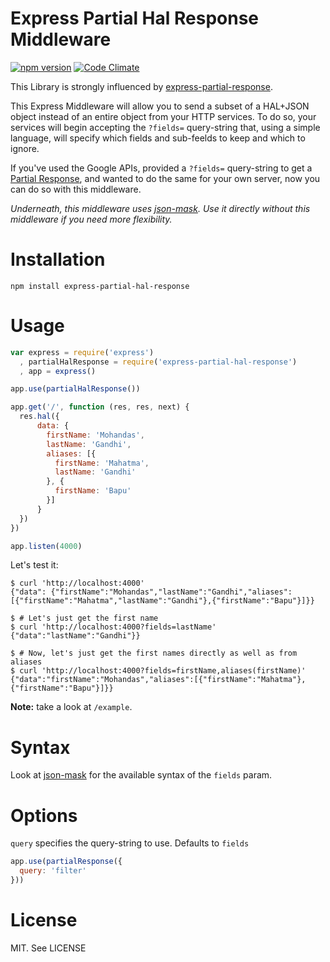# Express Partial Hal Response Middleware
[![npm version](https://badge.fury.io/js/express-partial-hal-response.svg)](http://badge.fury.io/js/express-partial-hal-response)
[![Code Climate](https://codeclimate.com/github/Mediahead-AG/express-partial-hal-response/badges/gpa.svg)](https://codeclimate.com/github/Mediahead-AG/express-partial-hal-response)

This Library is strongly influenced by [express-partial-response](https://github.com/nemtsov/express-partial-response).

This Express Middleware will allow you to send a subset of a HAL+JSON object
instead of an entire object from your HTTP services. To do so, your services
will begin accepting the `?fields=` query-string that, using a simple language,
will specify which fields and sub-feelds to keep and which to ignore.

If you've used the Google APIs, provided a `?fields=` query-string to get a
[Partial Response](https://developers.google.com/+/api/#partial-responses),
and wanted to do the same for your own server, now you can do so with this
middleware.

*Underneath, this middleware uses [json-mask](https://github.com/nemtsov/json-mask).
Use it directly without this middleware if you need more flexibility.*

# Installation

```
npm install express-partial-hal-response
```

# Usage

```js
var express = require('express')
  , partialHalResponse = require('express-partial-hal-response')
  , app = express()

app.use(partialHalResponse())

app.get('/', function (res, res, next) {
  res.hal({
      data: {
        firstName: 'Mohandas',
        lastName: 'Gandhi',
        aliases: [{
          firstName: 'Mahatma',
          lastName: 'Gandhi'
        }, {
          firstName: 'Bapu'
        }]
      }
  })
})

app.listen(4000)
```

Let's test it:

```
$ curl 'http://localhost:4000'
{"data": {"firstName":"Mohandas","lastName":"Gandhi","aliases":[{"firstName":"Mahatma","lastName":"Gandhi"},{"firstName":"Bapu"}]}}

$ # Let's just get the first name
$ curl 'http://localhost:4000?fields=lastName'
{"data":"lastName":"Gandhi"}}

$ # Now, let's just get the first names directly as well as from aliases
$ curl 'http://localhost:4000?fields=firstName,aliases(firstName)'
{"data":"firstName":"Mohandas","aliases":[{"firstName":"Mahatma"},{"firstName":"Bapu"}]}}
```

**Note:** take a look at `/example`.

# Syntax

Look at [json-mask](https://github.com/nemtsov/json-mask) for the available syntax of the `fields` param.

# Options

`query` specifies the query-string to use. Defaults to `fields`

```js
app.use(partialResponse({
  query: 'filter'
}))
```

# License

MIT. See LICENSE
